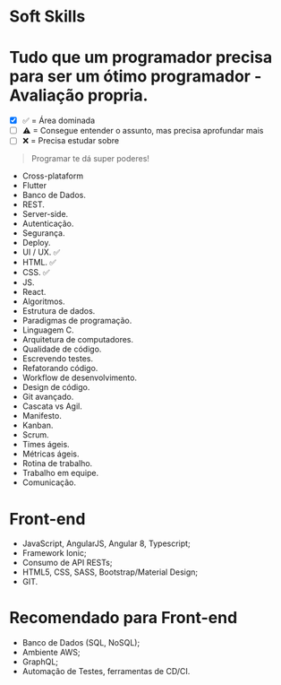# Soft Skills
# Tudo que um programador precisa para ser um ótimo programador - Avaliação propria.


- [X] ✅ = Área dominada
- [ ] ⚠ = Consegue entender o assunto, mas precisa aprofundar mais
- [ ] ❌ = Precisa estudar sobre

> Programar te dá super poderes!

- Cross-plataform
- Flutter
- Banco de Dados.
- REST.
- Server-side.
- Autenticação.
- Segurança.
- Deploy.
- UI / UX. ✅
- HTML. ✅
- CSS. ✅
- JS.
- React.
- Algoritmos.
- Estrutura de dados.
- Paradigmas de programação.
- Linguagem C.
- Arquitetura de computadores.
- Qualidade de código.
- Escrevendo testes.
- Refatorando código.
- Workflow de desenvolvimento.
- Design de código.
- Git avançado.
- Cascata vs Agil.
- Manifesto.
- Kanban.
- Scrum.
- Times ágeis.
- Métricas ágeis.
- Rotina de trabalho.
- Trabalho em equipe.
- Comunicação.

# Front-end

- JavaScript, AngularJS, Angular 8, Typescript; 
- Framework Ionic; 
- Consumo de API RESTs; 
- HTML5, CSS, SASS, Bootstrap/Material Design; 
- GIT. 

# Recomendado para Front-end

- Banco de Dados (SQL, NoSQL); 
- Ambiente AWS; 
- GraphQL; 
- Automação de Testes, ferramentas de CD/CI.
